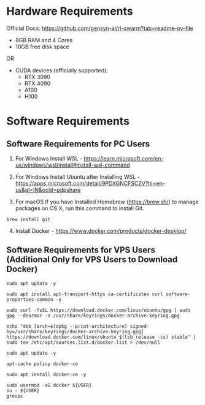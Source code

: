 # Hardware Requirements 

Official Docs: https://github.com/gensyn-ai/rl-swarm?tab=readme-ov-file

- 8GB RAM and 4 Cores
- 10GB free disk space

OR

- CUDA devices (officially supported):
    - RTX 3090
    - RTX 4090
    - A100
    - H100


# Software Requirements

## Software Requirements for PC Users

1. For Windows Install WSL - https://learn.microsoft.com/en-us/windows/wsl/install#install-wsl-command

2. For Windows Install Ubuntu after Installing WSL - https://apps.microsoft.com/detail/9PDXGNCFSCZV?hl=en-us&gl=IN&ocid=pdpshare

3. For macOS If you have Installed Homebrew (https://brew.sh/) to manage packages on OS X,
run this command to install Git.
```
brew install git
```

4. Install Docker - https://www.docker.com/products/docker-desktop/

## Software Requirements for VPS Users (Additional Only for VPS Users to Download Docker)

```
sudo apt update -y
```
```
sudo apt install apt-transport-https ca-certificates curl software-properties-common -y
```
```
sudo curl -fsSL https://download.docker.com/linux/ubuntu/gpg | sudo gpg --dearmor -o /usr/share/keyrings/docker-archive-keyring.gpg
```
```
echo "deb [arch=$(dpkg --print-architecture) signed-by=/usr/share/keyrings/docker-archive-keyring.gpg] https://download.docker.com/linux/ubuntu $(lsb_release -cs) stable" | sudo tee /etc/apt/sources.list.d/docker.list > /dev/null
```
```
sudo apt update -y
```
```
apt-cache policy docker-ce
```
```
sudo apt install docker-ce -y
```
```
sudo usermod -aG docker ${USER}
su - ${USER}
groups
```

